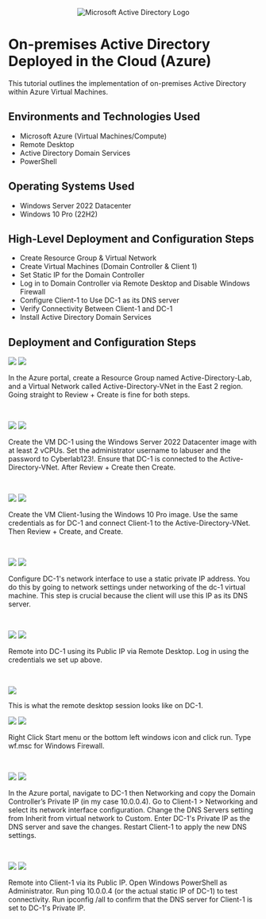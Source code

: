 <p align="center">
<img src="https://i.imgur.com/pU5A58S.png" alt="Microsoft Active Directory Logo"/>
</p>

<h1>On-premises Active Directory Deployed in the Cloud (Azure)</h1>
This tutorial outlines the implementation of on-premises Active Directory within Azure Virtual Machines.<br />



<h2>Environments and Technologies Used</h2>

- Microsoft Azure (Virtual Machines/Compute)
- Remote Desktop
- Active Directory Domain Services
- PowerShell

<h2>Operating Systems Used </h2>

- Windows Server 2022 Datacenter
- Windows 10 Pro (22H2)

<h2>High-Level Deployment and Configuration Steps</h2>

- Create Resource Group & Virtual Network
- Create Virtual Machines (Domain Controller & Client 1)
- Set Static IP for the Domain Controller
- Log in to Domain Controller via Remote Desktop and Disable Windows Firewall
- Configure Client-1 to Use DC-1 as its DNS server
- Verify Connectivity Between Client-1 and DC-1
- Install Active Directory Domain Services

<h2>Deployment and Configuration Steps</h2>

<p>
 <img src=https://github.com/user-attachments/assets/b997a664-34cc-4fce-9be2-57541b5fd675/>
 <img src=https://github.com/user-attachments/assets/23c3b5d6-6ae7-49cc-b617-3f3b841a7b26/>

</p>
<p>
In the Azure portal, create a Resource Group named Active-Directory-Lab, and a Virtual Network called Active-Directory-VNet in the East 2 region. Going straight to Review + Create is fine for both steps.
</p>
<br />

<p>
<img src="https://github.com/user-attachments/assets/f9280da4-9930-4be2-9207-ad19663a865a"/>
<img src="https://github.com/user-attachments/assets/d35b3308-f9e3-40a3-a9b1-8b0f7921b3ec"/>

</p>
<p>
Create the VM DC-1 using the Windows Server 2022 Datacenter image with at least 2 vCPUs. Set the administrator username to labuser and the password to Cyberlab123!. Ensure that DC-1 is connected to the Active-Directory-VNet. After Review + Create then Create.
</p>
<br />

<p>
<img src="https://github.com/user-attachments/assets/41f5e412-44e7-4b00-9be6-ce1d24b9fb0c"/>
<img src="https://github.com/user-attachments/assets/44ca1b34-67f3-4fab-9ecd-83818adaabcd"/>

</p>
<p>
Create the VM Client-1using the Windows 10 Pro image. Use the same credentials as for DC-1 and connect Client-1 to the Active-Directory-VNet. Then Review + Create, and Create.
</p>
<br />

<p>
<img src="https://github.com/user-attachments/assets/d63f75ae-24d7-40fb-82d6-fc0e9929713c"/>
<img src="https://github.com/user-attachments/assets/b7fdf84d-c63c-45e0-bf04-894876f24e56"/>

</p>
<p>
Configure DC-1's network interface to use a static private IP address. You do this by going to network settings under networking of the dc-1 virtual machine. This step is crucial because the client will use this IP as its DNS server.
</p>
<br />

<p>
<img src="https://github.com/user-attachments/assets/9ce98f2c-2e4e-4ac9-8b57-c2bef90ae851"/>
<img src="https://github.com/user-attachments/assets/168044ad-e772-48b6-8166-75a6b0107107"/>

</p>
<p>
Remote into DC-1 using its Public IP via Remote Desktop. Log in using the credentials we set up above.
</p>
<br />

<p>
<img src="https://github.com/user-attachments/assets/463d7708-5e4c-4522-8632-cb0f24b96d5d"/>
<p>
This is what the remote desktop session looks like on DC-1.
</p>
<p>
<img src="https://github.com/user-attachments/assets/cc199de1-0369-4a4d-94a3-5f850a6ab6e1"/>
<img src="https://github.com/user-attachments/assets/5961ab1b-9d0a-4e3b-9868-9fc7cca1e4e4"/>
</p>
<p>
Right Click Start menu or the bottom left windows icon and click run. Type wf.msc for Windows Firewall.
</p>
<br />

<p>
<img src="https://github.com/user-attachments/assets/7b52e8ec-fb2d-4c5f-a1cf-76039b73e98e"/>
<img src="https://github.com/user-attachments/assets/4af3c22f-4b14-4019-8f81-d1d7847322c1"/>

</p>
<p>
In the Azure portal, navigate to DC-1 then Networking and copy the Domain Controller’s Private IP (in my case 10.0.0.4). Go to Client-1 > Networking and select its network interface configuration. Change the DNS Servers setting from Inherit from virtual network to Custom. Enter DC-1's Private IP as the DNS server and save the changes. Restart Client-1 to apply the new DNS settings.
</p>
<br />

<p>
<img src="https://github.com/user-attachments/assets/7b52e8ec-fb2d-4c5f-a1cf-76039b73e98e"/>
<img src="https://github.com/user-attachments/assets/4af3c22f-4b14-4019-8f81-d1d7847322c1"/>

</p>
<p>
Remote into Client-1 via its Public IP. Open Windows PowerShell as Administrator. Run ping 10.0.0.4 (or the actual static IP of DC-1) to test connectivity. Run ipconfig /all to confirm that the DNS server for Client-1 is set to DC-1's Private IP.
<br />
